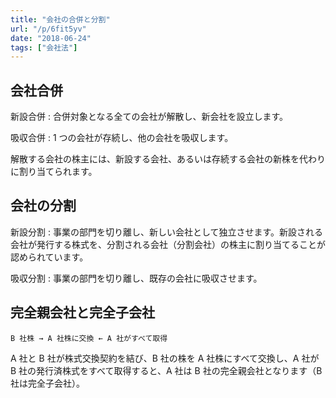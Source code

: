 ```yaml
---
title: "会社の合併と分割"
url: "/p/6fit5yv"
date: "2018-06-24"
tags: ["会社法"]
---
```


会社合併
----

新設合併
: 合併対象となる全ての会社が解散し、新会社を設立します。

吸収合併
: 1 つの会社が存続し、他の会社を吸収します。

解散する会社の株主には、新設する会社、あるいは存続する会社の新株を代わりに割り当てられます。


会社の分割
----

新設分割
: 事業の部門を切り離し、新しい会社として独立させます。新設される会社が発行する株式を、分割される会社（分割会社）の株主に割り当てることが認められています。

吸収分割
: 事業の部門を切り離し、既存の会社に吸収させます。


完全親会社と完全子会社
----

~~~
B 社株 → A 社株に交換 ← A 社がすべて取得
~~~

A 社と B 社が株式交換契約を結び、B 社の株を A 社株にすべて交換し、A 社が B 社の発行済株式をすべて取得すると、A 社は B 社の完全親会社となります（B 社は完全子会社）。

